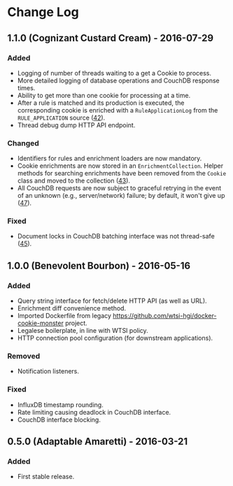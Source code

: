# Change Log
## 1.1.0 (Cognizant Custard Cream) - 2016-07-29
### Added
- Logging of number of threads waiting to a get a Cookie to process.
- More detailed logging of database operations and CouchDB response times.
- Ability to get more than one cookie for processing at a time.
- After a rule is matched and its production is executed, the
  corresponding cookie is enriched with a `RuleApplicationLog` from the
  `RULE_APPLICATION` source
  ([42](https://github.com/wtsi-hgi/python-baton-wrapper)).
- Thread debug dump HTTP API endpoint.

### Changed
- Identifiers for rules and enrichment loaders are now mandatory.
- Cookie enrichments are now stored in an `EnrichmentCollection`. Helper
  methods for searching enrichments have been removed from the `Cookie`
  class and moved to the collection
  ([43](https://github.com/wtsi-hgi/cookie-monster/issues/43)).
- All CouchDB requests are now subject to graceful retrying in the event
  of an unknown (e.g., server/network) failure; by default, it won't
  give up ([47](https://github.com/wtsi-hgi/cookie-monster/issues/47)).

### Fixed
- Document locks in CouchDB batching interface was not thread-safe
  ([45](https://github.com/wtsi-hgi/cookie-monster/issues/45)).

## 1.0.0 (Benevolent Bourbon) - 2016-05-16
### Added
- Query string interface for fetch/delete HTTP API (as well as URL).
- Enrichment diff convenience method.
- Imported Dockerfile from legacy https://github.com/wtsi-hgi/docker-cookie-monster project.
- Legalese boilerplate, in line with WTSI policy.
- HTTP connection pool configuration (for downstream applications).

### Removed
- Notification listeners.

### Fixed
- InfluxDB timestamp rounding.
- Rate limiting causing deadlock in CouchDB interface.
- CouchDB interface blocking.

## 0.5.0 (Adaptable Amaretti) - 2016-03-21
### Added
- First stable release.
